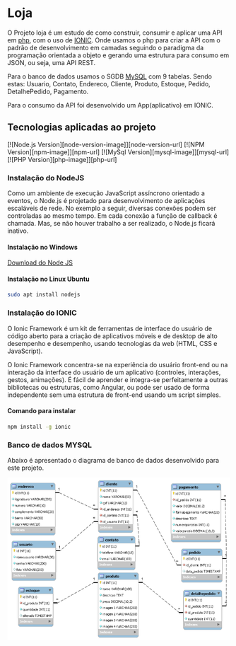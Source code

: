 # Loja

O Projeto loja é um estudo de como construir, consumir e aplicar
uma API em [php](https://www.php.net/), com o uso de [IONIC](https://ionicframework.com/). Onde usamos o php para criar a API com o padrão de desenvolvimento em camadas seguindo o paradigma da programação orientada a objeto e gerando uma estrutura para consumo em JSON, ou seja, uma API REST.

Para o banco de dados usamos o SGDB [MySQL](https://dev.mysql.com/) com 9 tabelas. Sendo estas: Usuario, Contato, Endereco, Cliente, Produto, Estoque, Pedido, DetalhePedido, Pagamento.

Para o consumo da API foi desenvolvido um App(aplicativo) em IONIC.

 ## Tecnologias aplicadas ao projeto
 [![Node.js Version][node-version-image]][node-version-url]
 [![NPM Version][npm-image]][npm-url]
 [![MySql Version][mysql-image]][mysql-url]
 [![PHP Version][php-image]][php-url]

### Instalação do NodeJS 
Como um ambiente de execução JavaScript assíncrono orientado a eventos, o Node.js é projetado para desenvolvimento de aplicações escaláveis de rede. No exemplo a seguir, diversas conexões podem ser controladas ao mesmo tempo. Em cada conexão a função de callback é chamada. Mas, se não houver trabalho a ser realizado, o Node.js ficará inativo.

#### Instalação no Windows 
[Download do Node JS](https://nodejs.org/pt-br/download/)

#### Instalação no Linux Ubuntu
```bash
sudo apt install nodejs
``` 

### Instalação do IONIC
O Ionic Framework é um kit de ferramentas de interface do usuário de código aberto para a criação de aplicativos móveis e de desktop de alto desempenho e desempenho, usando tecnologias da web (HTML, CSS e JavaScript).

O Ionic Framework concentra-se na experiência do usuário front-end ou na interação da interface do usuário de um aplicativo (controles, interações, gestos, animações). É fácil de aprender e integra-se perfeitamente a outras bibliotecas ou estruturas, como Angular, ou pode ser usado de forma independente sem uma estrutura de front-end usando um script simples.

#### Comando para instalar
``` bash
npm install -g ionic
``` 

### Banco de dados MYSQL
Abaixo é apresentado o diagrama de banco de dados desenvolvido
para este projeto. 

![](db/img/Diagramabanco.png)
